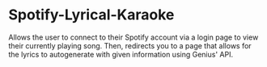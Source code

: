 # Spotify-Lyrical-Karaoke
Allows the user to connect to their Spotify account via a login page to view their currently playing song. Then, redirects you to a page that allows for the lyrics to autogenerate with given information using Genius' API. 
